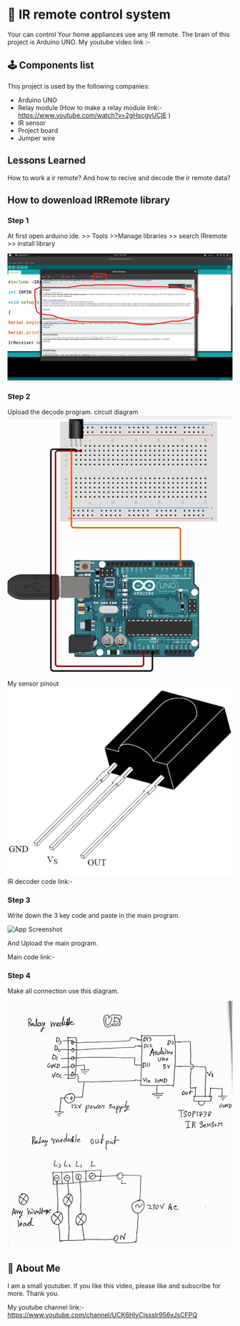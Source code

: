 
# 🤖️ IR remote control system
Your can control Your home appliances use any IR remote.
The brain of this project is Arduino UNO.
My youtube video link :- 

## 🕹️ Components list 

This project is used by the following companies:

- Arduino UNO
- Relay module  (How to make a relay module link:- https://www.youtube.com/watch?v=2gHscgvUCIE )
- IR sensor
- Project board
- Jumper wire

  
## Lessons Learned

How to work a ir remote? And how to recive and decode the ir remote data? 
  
## How to dowenload IRRemote library
### Step 1
At first open arduino ide. >> Tools >>Manage libraries >> search IRremote >> install library

![App Screenshot](https://raw.githubusercontent.com/rajib396/IR-remote-control-system-for-your-home-appliances/master/images/ss11.png)

### Step 2
Upload the decode program.
circuit diagram 
![App Screenshot](https://raw.githubusercontent.com/rajib396/IR-remote-control-system-for-your-home-appliances/master/images/ss2.png)
My sensor pinout 
![App Screenshot](https://raw.githubusercontent.com/rajib396/IR-remote-control-system-for-your-home-appliances/master/images/TSOP1738-Pin-Configuration.png)
IR decoder code link:- 

### Step 3

Write down the 3 key code and paste in the main program.

![App Screenshot](-----ss3.png-----)

And Upload the main program.

Main code link:- 

### Step 4

Make all connection use this diagram.

![App Screenshot](https://raw.githubusercontent.com/rajib396/IR-remote-control-system-for-your-home-appliances/master/images/diagram.jpeg)


## 🚀 About Me
I am a small youtuber. If you like this video, please like and subscribe for more.
Thank you.

My youtube channel link:- https://www.youtube.com/channel/UCK6HlyCjssslr956vJsCFPQ

  
